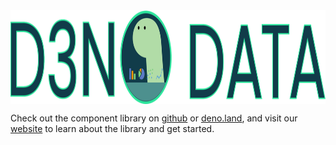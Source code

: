 <img align="center" src="./static/d3no-data-logo.svg" height="150px" alt="the d3no data logo: a deno dino deliberating between chart choices">





Check out the component library on [github](https://github.com/oslabs-beta/d3no-data/) or [deno.land](https://deno.land/x/d3nodata), and visit our [website](https://d3nodata.deno.dev/) to learn about the library and get started.
